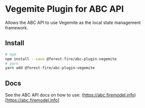 # Vegemite Plugin for ABC API

Allows the ABC API to use Vegemite as the local state management framework.

## Install

```sh
# npm 
npm install --save @forest-fire/abc-plugin-vegemite
# yarn
yarn add @forest-fire/abc-plugin-vegemite
```

## Docs

See the ABC API docs on how to use: (https://abc.firemodel.info)[https://abc.firemodel.info]